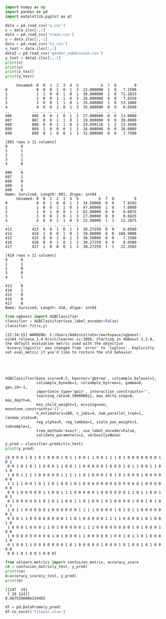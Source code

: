 ```python
import numpy as np
import pandas as pd
import matplotlib.pyplot as pt
```


```python
data = pd.read_csv('a.csv')
x = data.iloc[:,:]
data = pd.read_csv('train.csv')
y = data.iloc[:,-1]
data = pd.read_csv('t1.csv')
x_test = data.iloc[:,:]
data2 = pd.read_csv('gender_submission.csv')
y_test = data2.iloc[:,-1]
print(x)
print(y)
print(x_test)
print(y_test)
```

         Unnamed: 0  0  1  2  3  4  5          6  7  8        9
    0             0  0  0  1  0  1  3  22.000000  1  0   7.2500
    1             1  1  0  0  1  0  1  38.000000  1  0  71.2833
    2             2  0  0  1  1  0  3  26.000000  0  0   7.9250
    3             3  0  0  1  1  0  1  35.000000  1  0  53.1000
    4             4  0  0  1  0  1  3  35.000000  0  0   8.0500
    ..          ... .. .. .. .. .. ..        ... .. ..      ...
    886         886  0  0  1  0  1  2  27.000000  0  0  13.0000
    887         887  0  0  1  1  0  1  19.000000  0  0  30.0000
    888         888  0  0  1  1  0  3  29.699118  1  2  23.4500
    889         889  1  0  0  0  1  1  26.000000  0  0  30.0000
    890         890  0  1  0  0  1  3  32.000000  0  0   7.7500
    
    [891 rows x 11 columns]
    0      0
    1      1
    2      1
    3      1
    4      0
          ..
    886    0
    887    1
    888    0
    889    1
    890    0
    Name: Survived, Length: 891, dtype: int64
         Unnamed: 0  0  1  2  3  4  5         6  7  8         9
    0             0  0  1  0  0  1  3  34.50000  0  0    7.8292
    1             1  0  0  1  1  0  3  47.00000  1  0    7.0000
    2             2  0  1  0  0  1  2  62.00000  0  0    9.6875
    3             3  0  0  1  0  1  3  27.00000  0  0    8.6625
    4             4  0  0  1  1  0  3  22.00000  1  1   12.2875
    ..          ... .. .. .. .. .. ..       ... .. ..       ...
    413         413  0  0  1  0  1  3  30.27259  0  0    8.0500
    414         414  1  0  0  1  0  1  39.00000  0  0  108.9000
    415         415  0  0  1  0  1  3  38.50000  0  0    7.2500
    416         416  0  0  1  0  1  3  30.27259  0  0    8.0500
    417         417  1  0  0  0  1  3  30.27259  1  1   22.3583
    
    [418 rows x 11 columns]
    0      0
    1      1
    2      0
    3      0
    4      1
          ..
    413    0
    414    1
    415    0
    416    0
    417    0
    Name: Survived, Length: 418, dtype: int64
    


```python
from xgboost import XGBClassifier
classifier = XGBClassifier(use_label_encoder=False)
classifier.fit(x,y)
```

    [22:34:15] WARNING: C:/Users/Administrator/workspace/xgboost-win64_release_1.4.0/src/learner.cc:1095: Starting in XGBoost 1.3.0, the default evaluation metric used with the objective 'binary:logistic' was changed from 'error' to 'logloss'. Explicitly set eval_metric if you'd like to restore the old behavior.
    




    XGBClassifier(base_score=0.5, booster='gbtree', colsample_bylevel=1,
                  colsample_bynode=1, colsample_bytree=1, gamma=0, gpu_id=-1,
                  importance_type='gain', interaction_constraints='',
                  learning_rate=0.300000012, max_delta_step=0, max_depth=6,
                  min_child_weight=1, missing=nan, monotone_constraints='()',
                  n_estimators=100, n_jobs=4, num_parallel_tree=1, random_state=0,
                  reg_alpha=0, reg_lambda=1, scale_pos_weight=1, subsample=1,
                  tree_method='exact', use_label_encoder=False,
                  validate_parameters=1, verbosity=None)




```python
y_pred = classifier.predict(x_test)
print(y_pred)
```

    [0 0 0 0 1 0 1 0 1 0 0 0 1 0 1 1 0 0 1 1 0 0 1 1 1 0 1 0 0 0 0 0 0 0 1 0 1
     0 0 1 0 1 0 1 1 0 0 0 1 1 0 0 1 1 0 0 0 0 0 1 0 0 0 1 0 1 1 0 0 1 1 0 1 0
     1 0 0 1 1 1 1 0 0 0 0 0 1 1 1 1 1 0 1 0 0 0 1 0 1 0 1 0 0 0 1 0 0 0 0 0 0
     1 1 1 1 0 0 1 0 1 1 0 1 0 0 1 0 1 0 0 0 0 0 0 0 0 0 0 0 0 0 1 0 0 0 0 0 0
     0 0 1 0 0 0 0 0 1 1 0 0 1 1 1 0 0 0 0 0 1 0 0 0 0 0 0 1 1 0 1 1 0 0 1 0 1
     0 1 0 0 0 0 0 1 0 1 0 1 1 0 0 1 1 0 1 0 0 1 0 1 0 0 0 0 1 0 0 1 0 1 0 1 1
     1 0 1 1 0 0 0 0 0 1 0 0 0 0 0 0 1 1 1 1 0 0 0 0 1 0 1 0 1 1 0 0 0 0 0 0 1
     0 0 0 1 1 0 0 0 0 0 0 0 0 1 1 0 1 0 0 0 0 0 1 1 1 1 0 0 0 0 1 0 1 0 0 1 0
     1 0 0 0 1 0 0 0 1 1 0 1 0 0 0 0 0 1 1 1 0 0 0 0 0 0 0 0 1 0 1 0 0 0 1 0 0
     1 0 0 0 0 0 0 0 0 0 1 0 1 0 0 0 1 1 0 0 0 0 0 1 0 0 1 0 1 1 0 1 0 0 0 1 0
     0 1 0 0 1 1 0 0 0 0 0 0 0 1 0 1 0 0 0 0 0 1 0 0 0 1 0 1 0 0 1 0 1 0 0 0 0
     0 0 1 0 1 0 0 1 0 0 0]
    


```python
from sklearn.metrics import confusion_matrix, accuracy_score
cm = confusion_matrix(y_test, y_pred)
print(cm)
m=accuracy_score(y_test, y_pred)
print(m)
```

    [[247  19]
     [ 28 124]]
    0.8875598086124402
    


```python
df = pd.DataFrame(y_pred)
df.to_excel('Titanic.xlsx')
```
